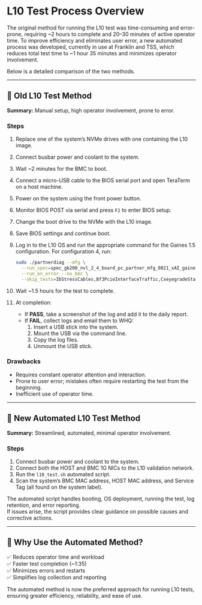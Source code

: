 # L10 Test Process Overview

The original method for running the L10 test was time-consuming and error-prone, requiring ~2 hours to complete and 20–30 minutes of active operator time. To improve efficiency and eliminates user error, a new automated process was developed, currently in use at Franklin and TSS, which reduces total test time to ~1 hour 35 minutes and minimizes operator involvement.

Below is a detailed comparison of the two methods.

---

## 🔷 Old L10 Test Method

**Summary:** Manual setup, high operator involvement, prone to error.

### Steps
1. Replace one of the system’s NVMe drives with one containing the L10 image.
2. Connect busbar power and coolant to the system.
3. Wait ~2 minutes for the BMC to boot.
4. Connect a micro-USB cable to the BIOS serial port and open TeraTerm on a host machine.
5. Power on the system using the front power button.
6. Monitor BIOS POST via serial and press `F2` to enter BIOS setup.
7. Change the boot drive to the NVMe with the L10 image.
8. Save BIOS settings and continue boot.
9. Log in to the L10 OS and run the appropriate command for the Gaines 1.5 configuration. For configuration 4, run:

    ```bash
    sudo ./partnerdiag --mfg \
      --run_spec=spec_gb200_nvl_2_4_board_pc_partner_mfg_0021_xAI_gaines1_5_config4.json \
      --run_on_error --no_bmc \
      --skip_tests=IbStressCables,Bf3PcieInterfaceTraffic,CxeyegradeStart,IbStressBf3PhyLoopback,IbStressBf3Loopout,IbStressCx7PhyLoopback,IbStressLoopout400G_8X,IbStressLoopout400G_4X,CxeyegradeStop,WisSsdPcieProperties_E1S
    ```

10. Wait ~1.5 hours for the test to complete.
11. At completion:
    - If **PASS**, take a screenshot of the log and add it to the daily report.
    - If **FAIL**, collect logs and email them to WHQ:
        1. Insert a USB stick into the system.
        2. Mount the USB via the command line.
        3. Copy the log files.
        4. Unmount the USB stick.

### Drawbacks
- Requires constant operator attention and interaction.
- Prone to user error; mistakes often require restarting the test from the beginning.
- Inefficient use of operator time.

---

## 🔷 New Automated L10 Test Method

**Summary:** Streamlined, automated, minimal operator involvement.

### Steps
1. Connect busbar power and coolant to the system.
2. Connect both the HOST and BMC 1G NICs to the L10 validation network.
3. Run the `l10_test.sh` automated script.
4. Scan the system’s BMC MAC address, HOST MAC address, and Service Tag (all found on the system label).

The automated script handles booting, OS deployment, running the test, log retention, and error reporting.  
If issues arise, the script provides clear guidance on possible causes and corrective actions.

---

## 🔷 Why Use the Automated Method?

✅ Reduces operator time and workload  
✅ Faster test completion (~1:35)  
✅ Minimizes errors and restarts  
✅ Simplifies log collection and reporting  

The automated method is now the preferred approach for running L10 tests, ensuring greater efficiency, reliability, and ease of use.
